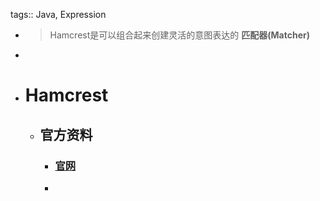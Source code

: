 tags:: Java, Expression

- > Hamcrest是可以组合起来创建灵活的意图表达的 **匹配器(Matcher)**
-
- # Hamcrest
	- ## 官方资料
		- ### [官网](https://hamcrest.org/)
		-